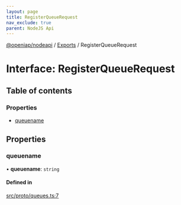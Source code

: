 ```yaml
---
layout: page
title: RegisterQueueRequest
nav_exclude: true
parent: NodeJS Api
---
```

[@openiap/nodeapi](../README.html) / [Exports](../modules.html) / RegisterQueueRequest

# Interface: RegisterQueueRequest

## Table of contents

### Properties

- [queuename](RegisterQueueRequest.html#queuename)

## Properties

### queuename

• **queuename**: `string`

#### Defined in

[src/proto/queues.ts:7](https://github.com/openiap/nodeapi/blob/a6b5438/src/proto/queues.ts#L7)
